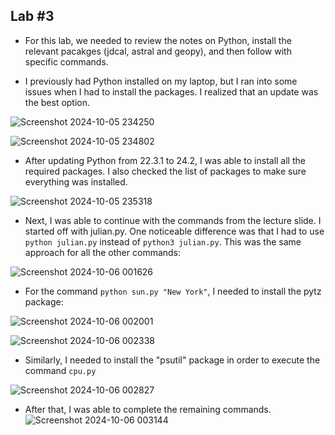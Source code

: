 ## Lab #3

* For this lab, we needed to review the notes on Python, install the relevant pacakges (jdcal, astral and geopy), and then follow with specific commands.   

* I previously had Python installed on my laptop, but I ran into some issues when I had to install the packages. I realized that an update was the best option.   

![Screenshot 2024-10-05 234250](https://github.com/user-attachments/assets/ffb78077-8e19-4a49-b448-e411b3536d15)   

![Screenshot 2024-10-05 234802](https://github.com/user-attachments/assets/41d25d9e-1d53-4db4-92e7-cdfc557756a4)   

* After updating Python from 22.3.1 to 24.2, I was able to install all the required packages. I also checked the list of packages to make sure everything was installed.   

![Screenshot 2024-10-05 235318](https://github.com/user-attachments/assets/b7de488c-b4d2-499b-a26a-9e49b3f17e85)   

* Next, I was able to continue with the commands from the lecture slide. I started off with julian.py. One noticeable difference was that I had to use `python julian.py` instead of `python3 julian.py`. This was the same approach for all the other commands:      

![Screenshot 2024-10-06 001626](https://github.com/user-attachments/assets/73d44ebd-8ad6-479a-8f9b-c7754de79af5)   

* For the command `python sun.py "New York"`, I needed to install the pytz package:   

![Screenshot 2024-10-06 002001](https://github.com/user-attachments/assets/0e37df7d-df4f-4a2a-a11a-0372ce9a8270)   

![Screenshot 2024-10-06 002338](https://github.com/user-attachments/assets/f104346e-8aea-4fe8-9203-0657940e12dc)   

* Similarly, I needed to install the "psutil" package in order to execute the command `cpu.py`

![Screenshot 2024-10-06 002827](https://github.com/user-attachments/assets/72baac6f-f5db-4237-9c79-b5d8911c3844)   

* After that, I was able to complete the remaining commands.   
![Screenshot 2024-10-06 003144](https://github.com/user-attachments/assets/d3f2d5ba-5b35-4277-bf95-bd9e892765b4)



